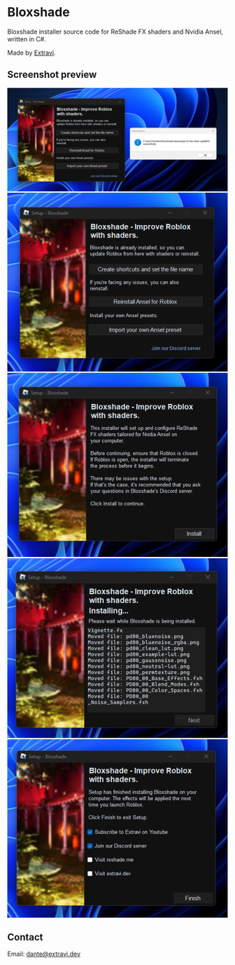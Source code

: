 # Bloxshade
Bloxshade installer source code for ReShade FX shaders and Nvidia Ansel, written in C#.

Made by [Extravi](https://extravi.dev/).

## Screenshot preview
<img src="https://raw.githubusercontent.com/Extravi/Bloxshade/main/Screenshot%202024-03-04%20182739.png" width="600">
<img src="https://raw.githubusercontent.com/Extravi/Bloxshade/main/Screenshot%202024-03-04%20182802.png">
<img src="https://raw.githubusercontent.com/Extravi/Bloxshade/main/Screenshot%202024-03-04%20182840.png">
<img src="https://raw.githubusercontent.com/Extravi/Bloxshade/main/Screenshot%202024-03-04%20182912.png">
<img src="https://raw.githubusercontent.com/Extravi/Bloxshade/main/Screenshot%202024-03-04%20182936.png">

## Contact
Email: dante@extravi.dev
